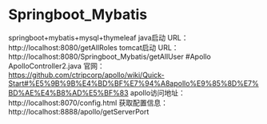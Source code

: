 # Springboot_Mybatis

springboot+mybatis+mysql+thymeleaf
java启动
URL：http://localhost:8080/getAllRoles
tomcat启动
URL：http://localhost:8080/Springboot_Mybatis/getAllUser
#Apollo ApolloController2.java
官网：https://github.com/ctripcorp/apollo/wiki/Quick-Start#%E5%9B%9B%E4%BD%BF%E7%94%A8apollo%E9%85%8D%E7%BD%AE%E4%B8%AD%E5%BF%83
apollo访问地址：http://localhost:8070/config.html
获取配置信息：http://localhost:8888/apollo/getServerPort
